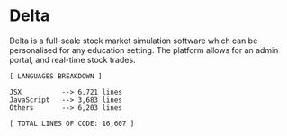 # Delta
Delta is a full-scale stock market simulation software which can be personalised for any education setting. The platform allows for an admin portal, and real-time stock trades.

 <!-- LANGUAGES BREAKDOWN START -->
```
[ LANGUAGES BREAKDOWN ]

JSX          --> 6,721 lines
JavaScript   --> 3,683 lines
Others       --> 6,203 lines

[ TOTAL LINES OF CODE: 16,607 ]
```
<!-- LANGUAGES BREAKDOWN END -->
